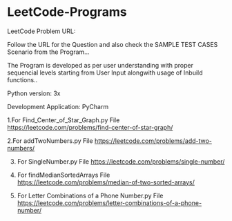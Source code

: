 # LeetCode-Programs

LeetCode Problem URL:

Follow the URL for the Question and also check the SAMPLE TEST CASES Scenario from the Program...

The Program is developed as per user understanding with proper sequencial levels starting from User Input alongwith usage of Inbuild functions..

Python version: 3x

Development Application: PyCharm

1.For Find_Center_of_Star_Graph.py File https://leetcode.com/problems/find-center-of-star-graph/

2.For addTwoNumbers.py File https://leetcode.com/problems/add-two-numbers/

3. For SingleNumber.py File https://leetcode.com/problems/single-number/

4. For findMedianSortedArrays File https://leetcode.com/problems/median-of-two-sorted-arrays/

5. For Letter Combinations of a Phone Number.py File https://leetcode.com/problems/letter-combinations-of-a-phone-number/
